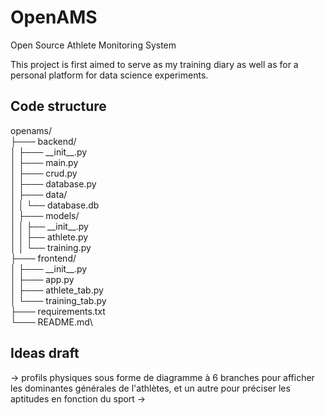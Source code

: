 # OpenAMS

Open Source Athlete Monitoring System

This project is first aimed to serve as my training diary as well as for a personal platform for data science experiments.

## Code structure

openams/\
├─── backend/\
│ ├─── \_\_init\_\_.py\
│ ├─── main.py\
│ ├─── crud.py\
│ ├─── database.py\
│ ├─── data/\
│ │ └── database.db\
│ ├─── models/\
│ │ ├── \_\_init\_\_.py\
│ │ ├── athlete.py\
│ │ └── training.py\
├─── frontend/\
│ ├─── \_\_init\_\_.py\
│ ├─── app.py\
│ ├─── athlete_tab.py\
│ └─── training_tab.py\
├─── requirements.txt\
└─── README.md\

## Ideas draft

-> profils physiques sous forme de diagramme à 6 branches pour afficher les dominantes générales de l'athlètes, et un autre pour préciser les aptitudes en fonction du sport
->
